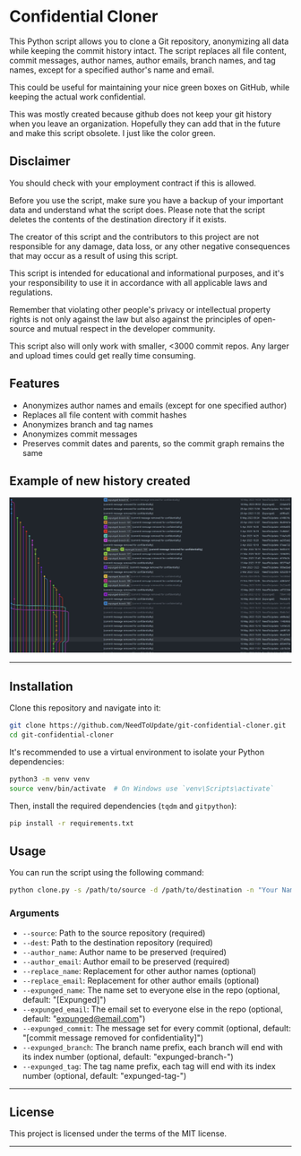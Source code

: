 # Confidential Cloner

This Python script allows you to clone a Git repository, anonymizing all data while keeping the commit history intact. The script replaces all file content, commit messages, author names, author emails, branch names, and tag names, except
for a specified author's name and email.

This could be useful for maintaining your nice green boxes on GitHub, while keeping the actual work confidential.  

This was mostly created because github does not keep your git history when you leave an organization. Hopefully they can add that in the future and make this script obsolete. I just like the color green.

## Disclaimer

You should check with your employment contract if this is allowed.

Before you use the script, make sure you have a backup of your important data and understand what the script does. Please note that the script deletes the contents of the destination directory if it exists.

The creator of this script and the contributors to this project are not responsible for any damage, data loss, or any other negative consequences that may occur as a result of using this script.

This script is intended for educational and informational purposes, and it's your responsibility to use it in accordance with all applicable laws and regulations.

Remember that violating other people's privacy or intellectual property rights is not only against the law but also against the principles of open-source and mutual respect in the developer community.

This script also will only work with smaller, <3000 commit repos. Any larger and upload times could get really time consuming.

## Features

- Anonymizes author names and emails (except for one specified author)
- Replaces all file content with commit hashes
- Anonymizes branch and tag names
- Anonymizes commit messages
- Preserves commit dates and parents, so the commit graph remains the same

## Example of new history created

<img src="./expunged_history.jpg" width="700" />

---

## Installation

Clone this repository and navigate into it:

```bash
git clone https://github.com/NeedToUpdate/git-confidential-cloner.git
cd git-confidential-cloner
```

It's recommended to use a virtual environment to isolate your Python dependencies:

```bash
python3 -m venv venv
source venv/bin/activate  # On Windows use `venv\Scripts\activate`
```

Then, install the required dependencies (`tqdm` and `gitpython`):

```bash
pip install -r requirements.txt
```

## Usage

You can run the script using the following command:

```bash
python clone.py -s /path/to/source -d /path/to/destination -n "Your Name" -e "Your Email"
```

### Arguments

- `--source`: Path to the source repository (required)
- `--dest`: Path to the destination repository (required)
- `--author_name`: Author name to be preserved (required)
- `--author_email`: Author email to be preserved (required)
- `--replace_name`: Replacement for other author names (optional)
- `--replace_email`: Replacement for other author emails (optional)
- `--expunged_name`: The name set to everyone else in the repo (optional, default: "[Expunged]")
- `--expunged_email`: The email set to everyone else in the repo (optional, default: "expunged@email.com")
- `--expunged_commit`: The message set for every commit (optional, default: "[commit message removed for confidentiality]")
- `--expunged_branch`: The branch name prefix, each branch will end with its index number (optional, default: "expunged-branch-")
- `--expunged_tag`: The tag name prefix, each tag will end with its index number (optional, default: "expunged-tag-")

---

## License

This project is licensed under the terms of the MIT license.

---
